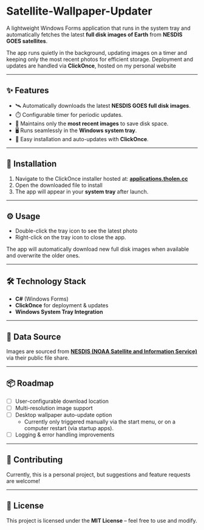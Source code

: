 # Satellite-Wallpaper-Updater

A lightweight Windows Forms application that runs in the system tray and automatically fetches the latest **full disk images of Earth** from **NESDIS GOES satellites**.

The app runs quietly in the background, updating images on a timer and keeping only the most recent photos for efficient storage. Deployment and updates are handled via **ClickOnce**, hosted on my personal website

---

## ✨ Features

* 🛰️ Automatically downloads the latest **NESDIS GOES full disk images**.
* ⏱️ Configurable timer for periodic updates.
* 📂 Maintains only the **most recent images** to save disk space.
* 🖥️ Runs seamlessly in the **Windows system tray**.
* 🔄 Easy installation and auto-updates with **ClickOnce**.

---

## 🚀 Installation

1. Navigate to the ClickOnce installer hosted at:
   **[applications.tholen.cc](https://applications.tholen.cc/SatelliteWallpaper/SatelliteWallpaperUpdater.application)** 
2. Open the downloaded file to install
3. The app will appear in your **system tray** after launch.

---

## ⚙️ Usage

* Double-click the tray icon to see the latest photo
* Right-click on the tray icon to close the app.
 
The app will automatically download new full disk images when available and overwrite the older ones.

---

## 🛠️ Technology Stack

* **C#** (Windows Forms)
* **ClickOnce** for deployment & updates
* **Windows System Tray Integration**


---

## 📸 Data Source

Images are sourced from **[NESDIS (NOAA Satellite and Information Service)](https://www.nesdis.noaa.gov/)** via their public file share.

---

## 📦 Roadmap

* [ ] User-configurable download location
* [ ] Multi-resolution image support
* [ ] Desktop wallpaper auto-update option
	* Currently only triggered manually via the start menu, or on a computer restart (via startup apps).
* [ ] Logging & error handling improvements

---

## 🤝 Contributing

Currently, this is a personal project, but suggestions and feature requests are welcome!

---

## 📄 License

This project is licensed under the **MIT License** – feel free to use and modify.


